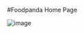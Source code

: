 #Foodpanda Home Page

![image](https://github.com/omarfarukbadhon/Foodpanda/assets/95760658/c71aa17e-1a24-4270-8732-a5066c4048e1)
